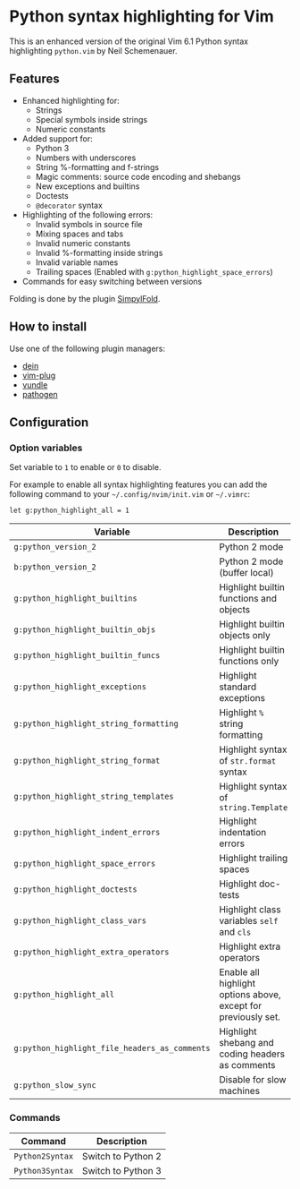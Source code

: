 Python syntax highlighting for Vim
=========================================

This is an enhanced version of the original Vim 6.1 Python syntax highlighting
`python.vim` by Neil Schemenauer.

Features
--------

* Enhanced highlighting for:
  * Strings
  * Special symbols inside strings
  * Numeric constants
* Added support for:
  * Python 3
  * Numbers with underscores
  * String %-formatting and f-strings
  * Magic comments: source code encoding and shebangs
  * New exceptions and builtins
  * Doctests
  * `@decorator` syntax
* Highlighting of the following errors:
  * Invalid symbols in source file
  * Mixing spaces and tabs
  * Invalid numeric constants
  * Invalid %-formatting inside strings
  * Invalid variable names
  * Trailing spaces (Enabled with `g:python_highlight_space_errors`)
* Commands for easy switching between versions

Folding is done by the plugin [SimpylFold](https://github.com/tmhedberg/SimpylFold).

How to install
--------------

Use one of the following plugin managers:

* [dein](https://github.com/Shougo/dein.vim)
* [vim-plug](https://github.com/junegunn/vim-plug)
* [vundle](https://github.com/VundleVim/Vundle.vim)
* [pathogen](https://github.com/tpope/vim-pathogen)

Configuration
-------------

### Option variables

Set variable to `1` to enable or `0` to disable.

For example to enable all syntax highlighting features you can add the
following command to your `~/.config/nvim/init.vim` or `~/.vimrc`:
```vim
let g:python_highlight_all = 1
```
| Variable                                      | Description                                                    | Default |
| --------------------------------------------- | -------------------------------------------------------------- | ------- |
| `g:python_version_2`                          | Python 2 mode                                                  | `0`     |
| `b:python_version_2`                          | Python 2 mode (buffer local)                                   | `0`     |
| `g:python_highlight_builtins`                 | Highlight builtin functions and objects                        | `0`     |
| `g:python_highlight_builtin_objs`             | Highlight builtin objects only                                 | `0`     |
| `g:python_highlight_builtin_funcs`            | Highlight builtin functions only                               | `0`     |
| `g:python_highlight_exceptions`               | Highlight standard exceptions                                  | `0`     |
| `g:python_highlight_string_formatting`        | Highlight `%` string formatting                                | `0`     |
| `g:python_highlight_string_format`            | Highlight syntax of `str.format` syntax                        | `0`     |
| `g:python_highlight_string_templates`         | Highlight syntax of `string.Template`                          | `0`     |
| `g:python_highlight_indent_errors`            | Highlight indentation errors                                   | `0`     |
| `g:python_highlight_space_errors`             | Highlight trailing spaces                                      | `0`     |
| `g:python_highlight_doctests`                 | Highlight doc-tests                                            | `0`     |
| `g:python_highlight_class_vars`               | Highlight class variables `self` and `cls`                     | `0`     |
| `g:python_highlight_extra_operators`          | Highlight extra operators                                      | `0`     |
| `g:python_highlight_all`                      | Enable all highlight options above, except for previously set. | `0`     |
| `g:python_highlight_file_headers_as_comments` | Highlight shebang and coding headers as comments               | `0`     |
| `g:python_slow_sync`                          | Disable for slow machines                                      | `1`     |

### Commands

| Command         | Description        |
| --------------- | ------------------ |
| `Python2Syntax` | Switch to Python 2 |
| `Python3Syntax` | Switch to Python 3 |
